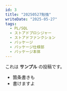 ```yaml
---
id: 3
title: "20250527勉強"
writeDate: "2025-05-27"
tags:
  - PL/SQL
  - ストアドプロシジャー
  - ストアドファンクション
  - パッケージ
  - パッケージ仕様部
  - パッケージ本体
---
```


これは **サンプル** の投稿です。

- 箇条書きも
- 書けますよ
